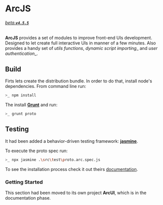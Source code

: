 # ArcJS

###### [_beta_.__`v4.5.5`__]()

__ArcJS__ provides a set of modules to improve front-end UIs development. Designed to let create full interactive UIs in manner of a few minutes. Also provides a handy set of _utils functions_, _dynamic script importing__ and _user authentication__.

## Build 

Firts lets create the distribution bundle. In order to do that, install node's dependencies. From command line run:

```bash
>_ npm install
```

The install [__Grunt__](https://gruntjs.com/) and run:

```bash
>_ grunt proto 
```

## Testing

It had been added a behavior-driven testing framework: [__jasmine__](https://jasmine.github.io/index.html).

To execute the proto spec run:

```bash
>_ npx jasmine .\src\test\proto.arc.spec.js
```

To see the installation process check it out theirs [documentation](https://jasmine.github.io/setup/nodejs.html).

### Getting Started

This section had been moved to its own project __ArcUI__, which is in the documentation phase. 

